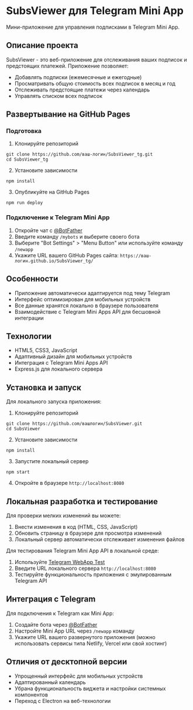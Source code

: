 # SubsViewer для Telegram Mini App

Мини-приложение для управления подписками в Telegram Mini App.

## Описание проекта

SubsViewer - это веб-приложение для отслеживания ваших подписок и предстоящих платежей. Приложение позволяет:
- Добавлять подписки (ежемесячные и ежегодные)
- Просматривать общую стоимость всех подписок в месяц и год
- Отслеживать предстоящие платежи через календарь
- Управлять списком всех подписок

## Развертывание на GitHub Pages

### Подготовка

1. Клонируйте репозиторий
```
git clone https://github.com/ваш-логин/SubsViewer_tg.git
cd SubsViewer_tg
```

2. Установите зависимости
```
npm install
```

3. Опубликуйте на GitHub Pages
```
npm run deploy
```

### Подключение к Telegram Mini App

1. Откройте чат с [@BotFather](https://t.me/BotFather)
2. Введите команду `/mybots` и выберите своего бота
3. Выберите "Bot Settings" > "Menu Button" или используйте команду `/newapp`
4. Укажите URL вашего GitHub Pages сайта: `https://ваш-логин.github.io/SubsViewer_tg/`

## Особенности

- Приложение автоматически адаптируется под тему Telegram
- Интерфейс оптимизирован для мобильных устройств
- Все данные хранятся локально в браузере пользователя
- Взаимодействие с Telegram Mini Apps API для бесшовной интеграции

## Технологии

- HTML5, CSS3, JavaScript
- Адаптивный дизайн для мобильных устройств
- Интеграция с Telegram Mini Apps API
- Express.js для локального сервера

## Установка и запуск

Для локального запуска приложения:

1. Клонируйте репозиторий
```
git clone https://github.com/вашлогин/SubsViewer.git
cd SubsViewer
```

2. Установите зависимости
```
npm install
```

3. Запустите локальный сервер
```
npm start
```

4. Откройте в браузере `http://localhost:8080`

## Локальная разработка и тестирование

Для проверки мелких изменений вы можете:

1. Внести изменения в код (HTML, CSS, JavaScript)
2. Обновить страницу в браузере для просмотра изменений
3. Локальный сервер автоматически отслеживает изменения файлов

Для тестирования Telegram Mini App API в локальной среде:
1. Используйте [Telegram WebApp Test](https://telegram-web-app.js.org/)
2. Введите URL локального сервера `http://localhost:8080`
3. Тестируйте функциональность приложения с эмулированным Telegram API

## Интеграция с Telegram

Для подключения к Telegram как Mini App:

1. Создайте бота через [@BotFather](https://t.me/BotFather)
2. Настройте Mini App URL через `/newapp` команду
3. Укажите URL вашего развернутого приложения (можно использовать сервисы типа Netlify, Vercel или свой хостинг)

## Отличия от десктопной версии

- Упрощенный интерфейс для мобильных устройств
- Адаптированный календарь 
- Убрана функциональность виджета и настройки системных компонентов
- Переход с Electron на веб-технологии 